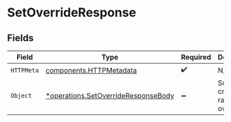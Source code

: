 # SetOverrideResponse


## Fields

| Field                                                                                     | Type                                                                                      | Required                                                                                  | Description                                                                               |
| ----------------------------------------------------------------------------------------- | ----------------------------------------------------------------------------------------- | ----------------------------------------------------------------------------------------- | ----------------------------------------------------------------------------------------- |
| `HTTPMeta`                                                                                | [components.HTTPMetadata](../../models/components/httpmetadata.md)                        | :heavy_check_mark:                                                                        | N/A                                                                                       |
| `Object`                                                                                  | [*operations.SetOverrideResponseBody](../../models/operations/setoverrideresponsebody.md) | :heavy_minus_sign:                                                                        | Sucessfully created a ratelimit override                                                  |